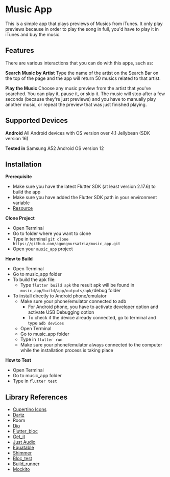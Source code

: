# Music App

This is a simple app that plays previews of Musics from iTunes. It only play previews because in order to play the song in full, you'd have to play it in iTunes and buy the music.

## Features
There are various interactions that you can do with this apps, such as:

**Search Music by Artist**
Type the name of the artist on the Search Bar on the top of the page and the app will return 50 musics related to that artist.

**Play the Music**
Choose any music preview from the artist that you've searched. You can play it, pause it, or skip it. The music will stop after a few seconds (because they're just previews) and you have to manually play another music, or repeat the preview that was just finished playing.

## Supported Devices

**Android**
All Android devices with OS version over 4.1 Jellybean (SDK version 16)

**Tested in**
Samsung A52 Android OS version 12

## Installation

**Prerequisite**

- Make sure you have the latest Flutter SDK (at least version 2.17.6) to build the app
- Make sure you have added the Flutter SDK path in your environment variable
- [Resource](https://docs.flutter.dev/get-started/install/macos)

**Clone Project**
- Open Terminal 
- Go to folder where you want to clone
- Type in terminal `git clone https://github.com/agungnursatria/music_app.git`
- Open your `music_app` project

**How to Build**
- Open Terminal 
- Go to music_app folder
- To build the apk file:
    - Type `flutter build apk` the result apk will be found in `music_app/build/app/outputs/apk/`debug folder
- To install directly to Android phone/emulator
    - Make sure your phone/emulator connected to adb
        - For Android phone, you have to activate developer option and activate USB Debugging option
        - To check if the device already connected, go to terminal and type `adb devices`
    - Open Terminal
    - Go to music_app folder
    - Type in `flutter run`
    - Make sure your phone/emulator always connected to the computer while the installation process is taking place

**How to Test**
- Open Terminal 
- Go to music_app folder
- Type in `flutter test`

## Library References
- [Cupertino Icons](https://pub.dev/packages/cupertino_icons)
- [Dartz](https://pub.dev/packages/dartz)
- Room
- [Dio](https://pub.dev/packages/dio)
- [Flutter_bloc](https://pub.dev/packages/flutter_bloc)
- [Get_it](https://pub.dev/packages/get_it)
- [Just Audio](https://pub.dev/packages/just_audio)
- [Equatable](https://pub.dev/packages/equatable)
- [Shimmer](https://pub.dev/packages/shimmer)
- [Bloc_test](https://pub.dev/packages/bloc_test)
- [Build_runner](https://pub.dev/packages/build_runner)
- [Mockito](https://pub.dev/packages/mockito)
